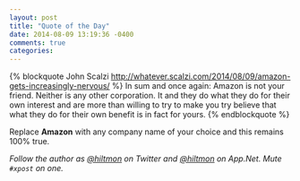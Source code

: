 ```yaml
---
layout: post
title: "Quote of the Day"
date: 2014-08-09 13:19:36 -0400
comments: true
categories: 
---
```


{% blockquote John Scalzi http://whatever.scalzi.com/2014/08/09/amazon-gets-increasingly-nervous/ %}
In sum and once again: Amazon is not your friend. Neither is any other corporation. It and they do what they do for their own interest and are more than willing to try to make you try believe that what they do for their own benefit is in fact for yours.
{% endblockquote %}

Replace **Amazon** with any company name of your choice and this remains 100% true.

*Follow the author as [@hiltmon](https://twitter.com/hiltmon) on Twitter and [@hiltmon](http://alpha.app.net/hiltmon) on App.Net. Mute `#xpost` on one.*